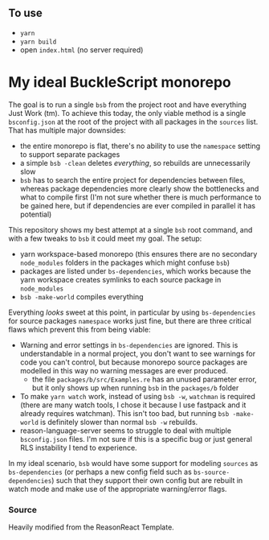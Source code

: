 ## To use

- `yarn`
- `yarn build`
- open `index.html` (no server required)

# My ideal BuckleScript monorepo

The goal is to run a single `bsb` from the project root and have everything Just Work (tm). To achieve this today, the only viable method is a single `bsconfig.json` at the root of the project with all packages in the `sources` list. That has multiple major downsides:

- the entire monorepo is flat, there's no ability to use the `namespace` setting to support separate packages
- a simple `bsb -clean` deletes _everything_, so rebuilds are unnecessarily slow
- `bsb` has to search the entire project for dependencies between files, whereas package dependencies more clearly show the bottlenecks and what to compile first (I'm not sure whether there is much performance to be gained here, but if dependencies are ever compiled in parallel it has potential)

This repository shows my best attempt at a single `bsb` root command, and with a few tweaks to `bsb` it could meet my goal. The setup:

- yarn workspace-based monorepo (this ensures there are no secondary `node_modules` folders in the packages which might confuse `bsb`)
- packages are listed under `bs-dependencies`, which works because the yarn workspace creates symlinks to each source package in `node_modules`
- `bsb -make-world` compiles everything

Everything _looks_ sweet at this point, in particular by using `bs-dependencies` for source packages `namespace` works just fine, but there are three critical flaws which prevent this from being viable:

- Warning and error settings in `bs-dependencies` are ignored. This is understandable in a normal project, you don't want to see warnings for code you can't control, but because monorepo source packages are modelled in this way no warning messages are ever produced.
  - the file `packages/b/src/Examples.re` has an unused parameter error, but it only shows up when running `bsb` in the `packages/b` folder
- To make `yarn watch` work, instead of using `bsb -w`, `watchman` is required (there are many watch tools, I chose it because I use fastpack and it already requires watchman). This isn't too bad, but running `bsb -make-world` is definitely slower than normal `bsb -w` rebuilds.
- reason-language-server seems to struggle to deal with multiple `bsconfig.json` files. I'm not sure if this is a specific bug or just general RLS instability I tend to experience.

In my ideal scenario, `bsb` would have some support for modeling `sources` as `bs-dependencies` (or perhaps a new config field such as `bs-source-dependencies`) such that they support their own config but are rebuilt in watch mode and make use of the appropriate warning/error flags.

### Source
Heavily modified from the ReasonReact Template.